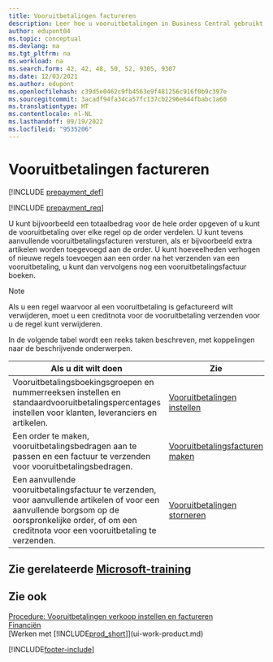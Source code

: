 ```yaml
---
title: Vooruitbetalingen factureren
description: Leer hoe u vooruitbetalingen in Business Central gebruikt om borgsommen te factureren en te innen van klanten en borgsommen over te maken aan leveranciers.
author: edupont04
ms.topic: conceptual
ms.devlang: na
ms.tgt_pltfrm: na
ms.workload: na
ms.search.form: 42, 42, 48, 50, 52, 9305, 9307
ms.date: 12/03/2021
ms.author: edupont
ms.openlocfilehash: c39d5e0462c9fb4563e9f481256c916f0b9c397e
ms.sourcegitcommit: 3acadf94fa34ca57fc137cb2296e644fbabc1a60
ms.translationtype: HT
ms.contentlocale: nl-NL
ms.lasthandoff: 09/19/2022
ms.locfileid: "9535206"
---
```

# <a name="invoicing-prepayments"></a>Vooruitbetalingen factureren

[!INCLUDE [prepayment_def](includes/prepayment_def.md)]

[!INCLUDE [prepayment_req](includes/prepayment_req.md)]

U kunt bijvoorbeeld een totaalbedrag voor de hele order opgeven of u kunt de vooruitbetaling over elke regel op de order verdelen. U kunt tevens aanvullende vooruitbetalingsfacturen versturen, als er bijvoorbeeld extra artikelen worden toegevoegd aan de order. U kunt hoeveelheden verhogen of nieuwe regels toevoegen aan een order na het verzenden van een vooruitbetaling, u kunt dan vervolgens nog een vooruitbetalingsfactuur boeken.  

> [!NOTE]
> Als u een regel waarvoor al een vooruitbetaling is gefactureerd wilt verwijderen, moet u een creditnota voor de vooruitbetaling verzenden voor u de regel kunt verwijderen.

In de volgende tabel wordt een reeks taken beschreven, met koppelingen naar de beschrijvende onderwerpen.

|**Als u dit wilt doen**|**Zie**|  
|------------|-------------|  
|Vooruitbetalingsboekingsgroepen en nummerreeksen instellen en standaardvooruitbetalingspercentages instellen voor klanten, leveranciers en artikelen.|[Vooruitbetalingen instellen](finance-set-up-prepayments.md)|
|Een order te maken, vooruitbetalingsbedragen aan te passen en een factuur te verzenden voor vooruitbetalingsbedragen.|[Vooruitbetalingsfacturen maken](finance-how-to-create-prepayment-invoices.md)|  
|Een aanvullende vooruitbetalingsfactuur te verzenden, voor aanvullende artikelen of voor een aanvullende borgsom op de oorspronkelijke order, of om een creditnota voor een vooruitbetaling te verzenden.|[Vooruitbetalingen storneren](finance-how-to-correct-prepayments.md)|  

## <a name="see-related-microsoft-training"></a>Zie gerelateerde [Microsoft-training](/training/modules/prepayment-invoices-dynamics-365-business-central/index)

## <a name="see-also"></a>Zie ook

[Procedure: Vooruitbetalingen verkoop instellen en factureren](walkthrough-setting-up-and-invoicing-sales-prepayments.md)  
[Financiën](finance.md)  
[Werken met [!INCLUDE[prod_short](includes/prod_short.md)]](ui-work-product.md)  


[!INCLUDE[footer-include](includes/footer-banner.md)]
